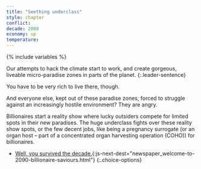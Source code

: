 ```yaml
---
title: "Seething underclass"
style: chapter
conflict: 
decade: 2080
economy: up
temperature: 
---
```


{% include variables %}

Our attempts to hack the climate start to work, and create gorgeous, liveable micro-paradise zones in parts of the planet.
{:.leader-sentence}

You have to be very rich to live there, though.

And everyone else, kept out of these paradise zones, forced to struggle against an increasingly hostile environment? They are angry.

Billionaires start a reality show where lucky outsiders compete for limited spots in their new paradises. The huge underclass fights over these reality show spots, or the few decent jobs, like being a pregnancy surrogate (or an organ host – part of a concentrated organ harvesting operation (COHO)) for billionaires.

- [Well, you survived the decade.](part-page_2090.html){:js-next-dest="newspaper_welcome-to-2090-billionaire-saviours.html"}
{:.choice-options}

